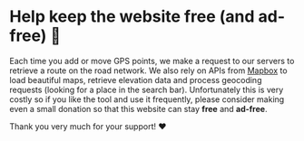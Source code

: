 # Help keep the website free (and ad-free) 🙏

Each time you add or move GPS points, we make a request to our servers to retrieve a route on the road network.
We also rely on APIs from <a href="https://mapbox.com" target="_blank">Mapbox</a> to load beautiful maps, retrieve elevation data and process geocoding requests (looking for a place in the search bar).
Unfortunately this is very costly so if you like the tool and use it frequently, please consider making even a small donation so that this website can stay **free** and **ad-free**.

Thank you very much for your support! ❤️